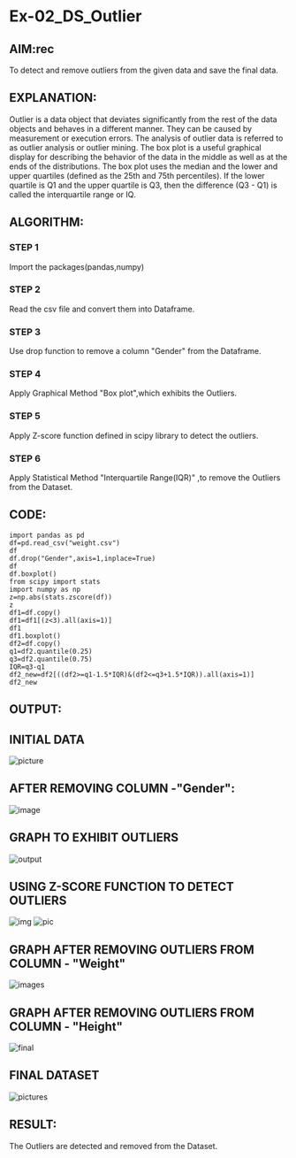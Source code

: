 # Ex-02_DS_Outlier
## AIM:rec
To detect and remove outliers from the given data and save the final data.
## EXPLANATION:
Outlier is a data object that deviates significantly from the rest of the data objects and behaves in a different manner. They can be caused by measurement or execution errors. The analysis of outlier data is referred to as outlier analysis or outlier mining. The box plot is a useful graphical display for describing the behavior of the data in the middle as well as at the ends of the distributions. The box plot uses the median and the lower and upper quartiles (defined as the 25th and 75th percentiles). If the lower quartile is Q1 and the upper quartile is Q3, then the difference (Q3 - Q1) is called the interquartile range or IQ.

## ALGORITHM:
### STEP 1
Import the packages(pandas,numpy)

### STEP 2
Read the csv file and convert them into Dataframe.

### STEP 3
Use drop function to remove a column "Gender" from the Dataframe.

### STEP 4
Apply Graphical Method "Box plot",which exhibits the Outliers.

### STEP 5
Apply Z-score function defined in scipy library to detect the outliers.

### STEP 6
Apply Statistical Method "Interquartile Range(IQR)" ,to remove the Outliers from the Dataset.

## CODE:
```
import pandas as pd
df=pd.read_csv("weight.csv")
df
df.drop("Gender",axis=1,inplace=True)
df
df.boxplot()
from scipy import stats
import numpy as np
z=np.abs(stats.zscore(df))
z
df1=df.copy()
df1=df1[(z<3).all(axis=1)]
df1
df1.boxplot()
df2=df.copy()
q1=df2.quantile(0.25)
q3=df2.quantile(0.75)
IQR=q3-q1
df2_new=df2[((df2>=q1-1.5*IQR)&(df2<=q3+1.5*IQR)).all(axis=1)]
df2_new
```

## OUTPUT: 
## INITIAL DATA
![picture](./out1.PNG)
## AFTER REMOVING COLUMN -"Gender":
![image](./out2.PNG)
## GRAPH TO EXHIBIT OUTLIERS
![output](./out3.PNG)
## USING Z-SCORE FUNCTION TO DETECT OUTLIERS
![img](./out4.png)
![pic](./out42.png)
## GRAPH AFTER REMOVING OUTLIERS FROM COLUMN - "Weight"
![images](./out5.PNG)
## GRAPH AFTER REMOVING OUTLIERS FROM COLUMN - "Height"
![final](./out52.png)

## FINAL DATASET
![pictures](./out6.PNG)

## RESULT:
The Outliers are detected and removed from the Dataset.